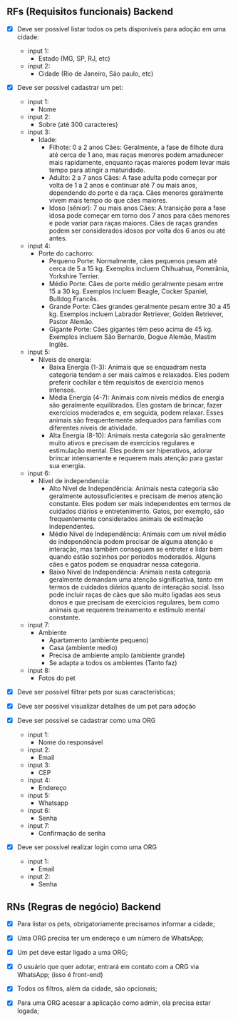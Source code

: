 ## RFs (Requisitos funcionais) Backend

- [x] Deve ser possível listar todos os pets disponíveis para adoção em uma cidade:
  - input 1:
    - Estado (MG, SP, RJ, etc)
  - input 2:
    - Cidade (Rio de Janeiro, São paulo, etc)
- [x] Deve ser possível cadastrar um pet:

  - input 1:
    - Nome
  - input 2:
    - Sobre (até 300 caracteres)
  - input 3:
    - Idade:
      - Filhote: 0 a 2 anos
        Cães: Geralmente, a fase de filhote dura até cerca de 1 ano, mas raças menores podem amadurecer mais rapidamente, enquanto raças maiores podem levar mais tempo para atingir a maturidade.
      - Adulto: 2 a 7 anos
        Cães: A fase adulta pode começar por volta de 1 a 2 anos e continuar até 7 ou mais anos, dependendo do porte e da raça. Cães menores geralmente vivem mais tempo do que cães maiores.
      - Idoso (sênior): 7 ou mais anos
        Cães: A transição para a fase idosa pode começar em torno dos 7 anos para cães menores e pode variar para raças maiores. Cães de raças grandes podem ser considerados idosos por volta dos 6 anos ou até antes.
  - input 4:
    - Porte do cachorro:
      - Pequeno Porte:
        Normalmente, cães pequenos pesam até cerca de 5 a 15 kg. Exemplos incluem Chihuahua, Pomerânia, Yorkshire Terrier.
      - Médio Porte:
        Cães de porte médio geralmente pesam entre 15 a 30 kg. Exemplos incluem Beagle, Cocker Spaniel, Bulldog Francês.
      - Grande Porte:
        Cães grandes geralmente pesam entre 30 a 45 kg. Exemplos incluem Labrador Retriever, Golden Retriever, Pastor Alemão.
      - Gigante Porte:
        Cães gigantes têm peso acima de 45 kg. Exemplos incluem São Bernardo, Dogue Alemão, Mastim Inglês.
  - input 5:
    - Níveis de energia:
      - Baixa Energia (1-3):
        Animais que se enquadram nesta categoria tendem a ser mais calmos e relaxados. Eles podem preferir cochilar e têm requisitos de exercício menos intensos.
      - Média Energia (4-7):
        Animais com níveis médios de energia são geralmente equilibrados. Eles gostam de brincar, fazer exercícios moderados e, em seguida, podem relaxar. Esses animais são frequentemente adequados para famílias com diferentes níveis de atividade.
      - Alta Energia (8-10):
        Animais nesta categoria são geralmente muito ativos e precisam de exercícios regulares e estimulação mental. Eles podem ser hiperativos, adorar brincar intensamente e requerem mais atenção para gastar sua energia.
  - input 6:
    - Nivel de independencia:
      - Alto Nível de Independência:
        Animais nesta categoria são geralmente autossuficientes e precisam de menos atenção constante. Eles podem ser mais independentes em termos de cuidados diários e entretenimento. Gatos, por exemplo, são frequentemente considerados animais de estimação independentes.
      - Médio Nível de Independência:
        Animais com um nível médio de independência podem precisar de alguma atenção e interação, mas também conseguem se entreter e lidar bem quando estão sozinhos por períodos moderados. Alguns cães e gatos podem se enquadrar nessa categoria.
      - Baixo Nível de Independência:
        Animais nesta categoria geralmente demandam uma atenção significativa, tanto em termos de cuidados diários quanto de interação social. Isso pode incluir raças de cães que são muito ligadas aos seus donos e que precisam de exercícios regulares, bem como animais que requerem treinamento e estímulo mental constante.
  - input 7:
    - Ambiente
      - Apartamento (ambiente pequeno)
      - Casa (ambiente medio)
      - Precisa de ambiente amplo (ambiente grande)
      - Se adapta a todos os ambientes (Tanto faz)
  - input 8:
    - Fotos do pet

- [x] Deve ser possível filtrar pets por suas características;
- [x] Deve ser possível visualizar detalhes de um pet para adoção
- [x] Deve ser possível se cadastrar como uma ORG
  - input 1:
    - Nome do responsável
  - input 2:
    - Email
  - input 3:
    - CEP
  - input 4:
    - Endereço
  - input 5:
    - Whatsapp
  - input 6:
    - Senha
  - input 7:
    - Confirmação de senha
- [x] Deve ser possível realizar login como uma ORG
  - input 1:
    - Email
  - input 2:
    - Senha


## RNs (Regras de negócio) Backend

- [x] Para listar os pets, obrigatoriamente precisamos informar a cidade;
- [x] Uma ORG precisa ter um endereço e um número de WhatsApp;
- [x] Um pet deve estar ligado a uma ORG;
- [x] O usuário que quer adotar, entrará em contato com a ORG via WhatsApp; (isso é front-end)
- [x] Todos os filtros, além da cidade, são opcionais;
- [x] Para uma ORG acessar a aplicação como admin, ela precisa estar logada;


